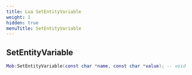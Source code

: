 ```yaml
---
title: Lua SetEntityVariable
weight: 1
hidden: true
menuTitle: SetEntityVariable
---
```

## SetEntityVariable
```lua
Mob:SetEntityVariable(const char *name, const char *value); -- void
```
